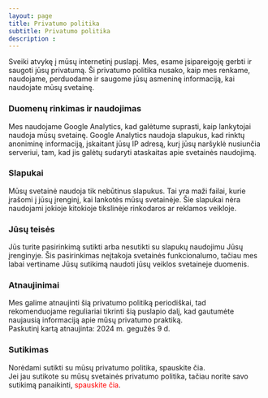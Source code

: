 ```yaml
---
layout: page
title: Privatumo politika
subtitle: Privatumo politika
description :
---
```


<script>
    function removeConsent(e) {
        e.stopPropagation();
        clear();
        $('#successClearMessage').attr('style', 'display:block;');
        $('#successAcceptMessage').attr('style', 'display:none;');
    }

    function accept() {
        acceptPolicy();
        $('#successClearMessage').attr('style', 'display:none;');
        $('#successAcceptMessage').attr('style', 'display:block;');
    }
    
    $(document).ready(function() {
        $('#removeConsentLink').click(removeConsent);
        $('#acceptConsentLink').click(accept);
    });
</script>

Sveiki atvykę į mūsų internetinį puslapį. Mes, esame įsipareigoję gerbti ir saugoti jūsų privatumą. Ši privatumo politika nusako, kaip mes renkame, naudojame, perduodame ir saugome jūsų asmeninę informaciją, kai naudojate mūsų svetainę.

### Duomenų rinkimas ir naudojimas
Mes naudojame Google Analytics, kad galėtume suprasti, kaip lankytojai naudoja mūsų svetainę. Google Analytics naudoja slapukus, kad rinktų anoniminę informaciją, įskaitant jūsų IP adresą, kurį jūsų naršyklė nusiunčia serveriui, tam, kad jis galėtų sudaryti ataskaitas apie svetainės naudojimą.

### Slapukai
Mūsų svetainė naudoja tik nebūtinus slapukus. Tai yra maži failai, kurie įrašomi į jūsų įrenginį, kai lankotės mūsų svetainėje. Šie slapukai nėra naudojami jokioje kitokioje tikslinėje rinkodaros ar reklamos veikloje.

### Jūsų teisės
Jūs turite pasirinkimą sutikti arba nesutikti su slapukų naudojimu Jūsų įrenginyje. Šis pasirinkimas neįtakoja svetainės funkcionalumo, tačiau mes labai vertiname Jūsų sutikimą naudoti jūsų veiklos svetaineje duomenis.

### Atnaujinimai
Mes galime atnaujinti šią privatumo politiką periodiškai, tad rekomenduojame reguliariai tikrinti šią puslapio dalį, kad gautumėte naujausią informaciją apie mūsų privatumo praktiką.<br>
Paskutinį kartą atnaujinta: 2024 m. gegužės 9 d.

### Sutikimas
Norėdami sutikti su mūsų privatumo politika, <a id="acceptConsentLink" style="cursor: pointer;">spauskite čia</a>.<br>
Jei jau sutikote su mūsų svetainės privatumo politika, tačiau norite savo sutikimą panaikinti, <a id="removeConsentLink" style="color: red; cursor: pointer;">spauskite čia</a>.
<strong id="successClearMessage" style="display: none;">Svetainės naudojami slapukai sėkmingai ištrinti iš jūsų įrenginio.</strong>
<strong id="successAcceptMessage" style="display: none;">Svetainės naudojami slapukai sėkmingai išsaugoti, Ačiū!</strong>